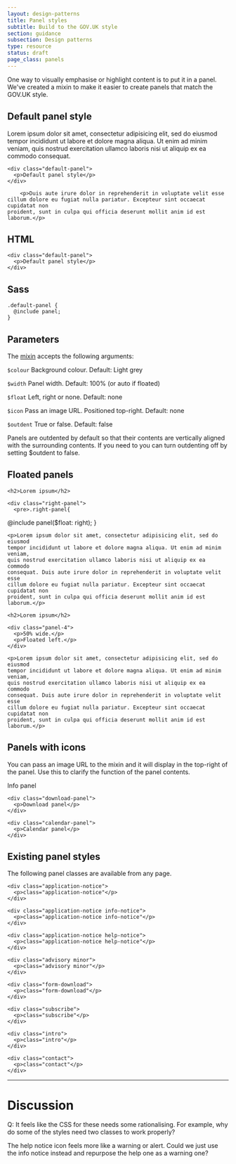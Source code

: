 ```yaml
---
layout: design-patterns
title: Panel styles
subtitle: Build to the GOV.UK style 
section: guidance
subsection: Design patterns
type: resource
status: draft
page_class: panels
---
```


One way to visually emphasise or highlight content is to put it in a panel.
We've created a mixin to make it easier to create panels that match the GOV.UK style.

## Default panel style

<div class="pattern-example">
  <div class="inner">
    <p>Lorem ipsum dolor sit amet, consectetur adipisicing elit, sed do eiusmod
    tempor incididunt ut labore et dolore magna aliqua. Ut enim ad minim veniam,
    quis nostrud exercitation ullamco laboris nisi ut aliquip ex ea commodo
    consequat.</p>

    <div class="default-panel">
      <p>Default panel style</p>
    </div>

        <p>Duis aute irure dolor in reprehenderit in voluptate velit esse
    cillum dolore eu fugiat nulla pariatur. Excepteur sint occaecat cupidatat non
    proident, sunt in culpa qui officia deserunt mollit anim id est laborum.</p>

  </div>

 <div class="side-by-side">
  <div>
    <h2>HTML</h2>
<pre><code>&lt;div class="default-panel"&gt;
  &lt;p&gt;Default panel style&lt;/p&gt;
&lt;/div&gt;
</code></pre>
  </div>
  <div>
    <h2>Sass</h2>
<pre><code>.default-panel {
  @include panel; 
}
</code></pre>
  </div>
</div>


</div>

## Parameters

The [mixin](https://github.com/alphagov/prototyping/blob/master/_includes/scss/design-patterns/_panels.scss) accepts the following arguments:

`$colour`          Background colour. Default: Light grey

`$width`           Panel width. Default: 100% (or auto if floated)

`$float`           Left, right or none. Default: none

`$icon`            Pass an image URL. Positioned top-right. Default: none

`$outdent`         True or false. Default: false

Panels are outdented by default so that their contents are vertically aligned with the surrounding contents.
If you need to you can turn outdenting off by setting $outdent to false.

## Floated panels

<div class="pattern-example">
  <div class="inner">

    <h2>Lorem ipsum</h2>

    <div class="right-panel">
      <pre>.right-panel{
  @include panel($float: right);
}</pre>
    </div>

    <p>Lorem ipsum dolor sit amet, consectetur adipisicing elit, sed do eiusmod
    tempor incididunt ut labore et dolore magna aliqua. Ut enim ad minim veniam,
    quis nostrud exercitation ullamco laboris nisi ut aliquip ex ea commodo
    consequat. Duis aute irure dolor in reprehenderit in voluptate velit esse
    cillum dolore eu fugiat nulla pariatur. Excepteur sint occaecat cupidatat non
    proident, sunt in culpa qui officia deserunt mollit anim id est laborum.</p>

  </div>
</div>

<div class="pattern-example">
  <div class="inner">

    <h2>Lorem ipsum</h2>

    <div class="panel-4">
      <p>50% wide.</p>
      <p>Floated left.</p>
    </div>

    <p>Lorem ipsum dolor sit amet, consectetur adipisicing elit, sed do eiusmod
    tempor incididunt ut labore et dolore magna aliqua. Ut enim ad minim veniam,
    quis nostrud exercitation ullamco laboris nisi ut aliquip ex ea commodo
    consequat. Duis aute irure dolor in reprehenderit in voluptate velit esse
    cillum dolore eu fugiat nulla pariatur. Excepteur sint occaecat cupidatat non
    proident, sunt in culpa qui officia deserunt mollit anim id est laborum.</p>

  </div>
</div>

## Panels with icons

You can pass an image URL to the mixin and it will display in the top-right of the panel. Use this to clarify the function of the panel contents.

<div class="pattern-example">
  <div class="inner">
    <div class="info-panel">
      <p>Info panel</p>
    </div>

    <div class="download-panel">
      <p>Download panel</p>
    </div>

    <div class="calendar-panel">
      <p>Calendar panel</p>
    </div>

  </div>
</div>


## Existing panel styles

The following panel classes are available from any page. 

<div class="pattern-example">
  <div class="inner">

    <div class="application-notice">
      <p>class="application-notice"</p>
    </div>

    <div class="application-notice info-notice">
      <p>class="application-notice info-notice"</p>
    </div>

    <div class="application-notice help-notice">
      <p>class="application-notice help-notice"</p>
    </div>

    <div class="advisory minor">
      <p>class="advisory minor"</p>
    </div>

    <div class="form-download">
      <p>class="form-download"</p>
    </div>

    <div class="subscribe">
      <p>class="subscribe"</p>
    </div>

    <div class="intro">
      <p>class="intro"</p>
    </div>

    <div class="contact">
      <p>class="contact"</p>
    </div>

  </div>
</div>


* * * 

# Discussion

Q: It feels like the CSS for these needs some rationalising.
For example, why do some of the styles need two classes to work properly?

The help notice icon feels more like a warning or alert. Could we just use the info notice instead
and repurpose the help one as a warning one?



